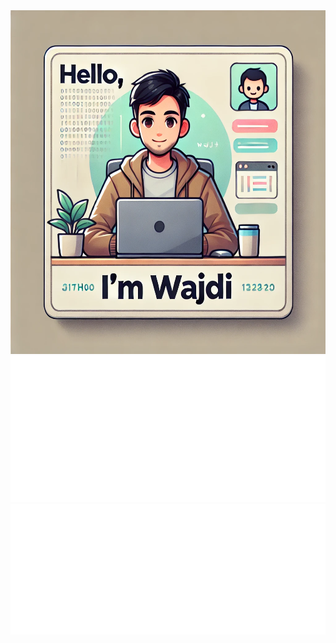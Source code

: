 <div align="center">
  <img src="/github_profile.webp" alt="Hello I'm Wajdi" height="550">
  <img src="/metrics.classic.svg">
  <img src="/metrics.plugin.isocalendar.svg">
</div>



